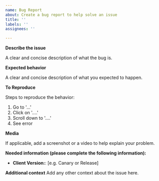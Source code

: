 ```yaml
---
name: Bug Report
about: Create a bug report to help solve an issue
title: ''
labels: ''
assignees: ''

---
```


**Describe the issue**

A clear and concise description of what the bug is.

**Expected behavior**

A clear and concise description of what you expected to happen.

**To Reproduce**

Steps to reproduce the behavior:
1. Go to '...'
2. Click on '....'
3. Scroll down to '....'
4. See error


**Media**

If applicable, add a screenshot or a video to help explain your problem.

**Needed information (please complete the following information):**
- **Client Version:**: [e.g. Canary or Release]

**Additional context**
Add any other context about the issue here.
